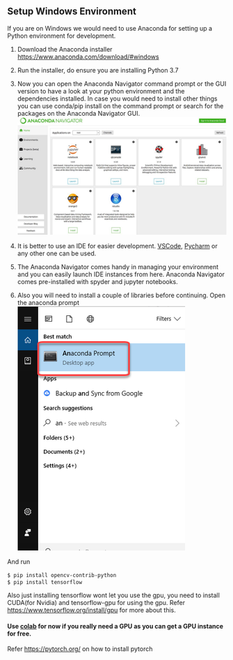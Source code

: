## Setup Windows Environment

If you are on Windows we would need to use Anaconda for setting up a Python environment for development.

1) Download the Anaconda installer https://www.anaconda.com/download/#windows

2) Run the installer, do ensure you are installing Python 3.7

3) Now you can open the Anaconda Navigator command prompt or the GUI version to have a look at your python environment and the dependencies installed. In case you would need to install other things you can use conda/pip install on the command prompt or search for the packages on the Anaconda Navigator GUI.
![Anaconda](images/anaconda_start.jpeg)
   
4) It is better to use an IDE for easier development. [VSCode](https://code.visualstudio.com/), [Pycharm](https://www.jetbrains.com/pycharm/) or any other one can be used. 
   
5) The Anaconda Navigator comes handy in managing your environment and you can easily launch IDE instances from here. Anaconda Navigator comes pre-installed with spyder and jupyter notebooks.

6) Also you will need to install a couple of libraries before continuing. Open the anaconda prompt ![anaconda_prompt](images/anaconda_prompt.png)

And run 
``` 
$ pip install opencv-contrib-python 
$ pip install tensorflow
```

Also just installing tensorflow wont let you use the gpu, you need to install CUDA(for Nvidia) and tensorflow-gpu for using the gpu.
Refer https://www.tensorflow.org/install/gpu for more about this.

#### Use [colab](https://colab.research.google.com/) for now if you really need a GPU as you can get a GPU instance for free.

Refer https://pytorch.org/ on how to install pytorch
